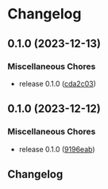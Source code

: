 # Changelog

## 0.1.0 (2023-12-13)


### Miscellaneous Chores

* release 0.1.0 ([cda2c03](https://github.com/christian-vdz/hassio-mqtt2prometheus-addon/commit/cda2c03024a1a88a063a76179ae85fd4ef105006))

## 0.1.0 (2023-12-12)


### Miscellaneous Chores

* release 0.1.0 ([9196eab](https://github.com/christian-vdz/hassio-mqtt2prometheus-addon/commit/9196eab44df4bafe63861cb312e03ea52fbff321))

## Changelog
